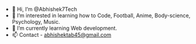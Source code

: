 - 👋 Hi, I’m @Abhishek7Tech
- 👀 I’m interested in learning how to Code, Football, Anime, Body-science, Psychology, Music.
- 🌱 I’m currently learning Web development.
- 📫 Contact - abhishektab45@gmail.com
